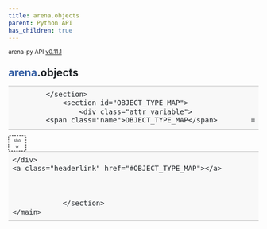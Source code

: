 ```yaml
---
title: arena.objects
parent: Python API
has_children: true
---
```

<small>arena-py API <a href="https://github.com/arenaxr/arena-py/blob/v0.11.1/arena">v0.11.1</a></small>
<div>
    <main class="pdoc">
            <section class="module-info">
                    <h1 class="modulename">
<a href="./arena.html">arena</a><wbr>.objects    </h1>

                
                
                
                
            </section>
                <section id="OBJECT_TYPE_MAP">
                    <div class="attr variable">
            <span class="name">OBJECT_TYPE_MAP</span>        =
<input id="OBJECT_TYPE_MAP-view-value" class="view-value-toggle-state" type="checkbox" aria-hidden="true" tabindex="-1">
            <label class="view-value-button pdoc-button" for="OBJECT_TYPE_MAP-view-value"></label><span class="default_value">{&#39;entity&#39;: &lt;class &#39;<a href="objects/entity.html#Entity">arena.objects.entity.Entity</a>&#39;&gt;, &#39;arenaui-button-panel&#39;: &lt;class &#39;<a href="objects/arenaui_button_panel.html#ArenauiButtonPanel">arena.objects.arenaui_button_panel.ArenauiButtonPanel</a>&#39;&gt;, &#39;arenaui-card&#39;: &lt;class &#39;<a href="objects/arenaui_card.html#ArenauiCard">arena.objects.arenaui_card.ArenauiCard</a>&#39;&gt;, &#39;arenaui-prompt&#39;: &lt;class &#39;<a href="objects/arenaui_prompt.html#ArenauiPrompt">arena.objects.arenaui_prompt.ArenauiPrompt</a>&#39;&gt;, &#39;box&#39;: &lt;class &#39;<a href="objects/box.html#Box">arena.objects.box.Box</a>&#39;&gt;, &#39;camera&#39;: &lt;class &#39;<a href="objects/camera.html#Camera">arena.objects.camera.Camera</a>&#39;&gt;, &#39;capsule&#39;: &lt;class &#39;<a href="objects/capsule.html#Capsule">arena.objects.capsule.Capsule</a>&#39;&gt;, &#39;circle&#39;: &lt;class &#39;<a href="objects/circle.html#Circle">arena.objects.circle.Circle</a>&#39;&gt;, &#39;cone&#39;: &lt;class &#39;<a href="objects/cone.html#Cone">arena.objects.cone.Cone</a>&#39;&gt;, &#39;cylinder&#39;: &lt;class &#39;<a href="objects/cylinder.html#Cylinder">arena.objects.cylinder.Cylinder</a>&#39;&gt;, &#39;dodecahedron&#39;: &lt;class &#39;<a href="objects/dodecahedron.html#Dodecahedron">arena.objects.dodecahedron.Dodecahedron</a>&#39;&gt;, &#39;gaussian_splatting&#39;: &lt;class &#39;<a href="objects/gaussian_splatting.html#GaussianSplatting">arena.objects.gaussian_splatting.GaussianSplatting</a>&#39;&gt;, &#39;gltf-model&#39;: &lt;class &#39;<a href="objects/gltf_model.html#GltfModel">arena.objects.gltf_model.GltfModel</a>&#39;&gt;, &#39;handLeft&#39;: &lt;class &#39;<a href="objects/hand_left.html#HandLeft">arena.objects.hand_left.HandLeft</a>&#39;&gt;, &#39;handRight&#39;: &lt;class &#39;<a href="objects/hand_right.html#HandRight">arena.objects.hand_right.HandRight</a>&#39;&gt;, &#39;icosahedron&#39;: &lt;class &#39;<a href="objects/icosahedron.html#Icosahedron">arena.objects.icosahedron.Icosahedron</a>&#39;&gt;, &#39;image&#39;: &lt;class &#39;<a href="objects/image.html#Image">arena.objects.image.Image</a>&#39;&gt;, &#39;light&#39;: &lt;class &#39;<a href="objects/light.html#Light">arena.objects.light.Light</a>&#39;&gt;, &#39;line&#39;: &lt;class &#39;<a href="objects/line.html#Line">arena.objects.line.Line</a>&#39;&gt;, &#39;obj-model&#39;: &lt;class &#39;<a href="objects/obj_model.html#ObjModel">arena.objects.obj_model.ObjModel</a>&#39;&gt;, &#39;ocean&#39;: &lt;class &#39;<a href="objects/ocean.html#Ocean">arena.objects.ocean.Ocean</a>&#39;&gt;, &#39;octahedron&#39;: &lt;class &#39;<a href="objects/octahedron.html#Octahedron">arena.objects.octahedron.Octahedron</a>&#39;&gt;, &#39;pcd-model&#39;: &lt;class &#39;<a href="objects/pcd_model.html#PcdModel">arena.objects.pcd_model.PcdModel</a>&#39;&gt;, &#39;plane&#39;: &lt;class &#39;<a href="objects/plane.html#Plane">arena.objects.plane.Plane</a>&#39;&gt;, &#39;ring&#39;: &lt;class &#39;<a href="objects/ring.html#Ring">arena.objects.ring.Ring</a>&#39;&gt;, &#39;roundedbox&#39;: &lt;class &#39;<a href="objects/roundedbox.html#Roundedbox">arena.objects.roundedbox.Roundedbox</a>&#39;&gt;, &#39;sphere&#39;: &lt;class &#39;<a href="objects/sphere.html#Sphere">arena.objects.sphere.Sphere</a>&#39;&gt;, &#39;tetrahedron&#39;: &lt;class &#39;<a href="objects/tetrahedron.html#Tetrahedron">arena.objects.tetrahedron.Tetrahedron</a>&#39;&gt;, &#39;text&#39;: &lt;class &#39;<a href="objects/text.html#Text">arena.objects.text.Text</a>&#39;&gt;, &#39;thickline&#39;: &lt;class &#39;<a href="objects/thickline.html#Thickline">arena.objects.thickline.Thickline</a>&#39;&gt;, &#39;threejs-scene&#39;: &lt;class &#39;<a href="objects/threejs_scene.html#ThreejsScene">arena.objects.threejs_scene.ThreejsScene</a>&#39;&gt;, &#39;torus&#39;: &lt;class &#39;<a href="objects/torus.html#Torus">arena.objects.torus.Torus</a>&#39;&gt;, &#39;torusKnot&#39;: &lt;class &#39;<a href="objects/torus_knot.html#TorusKnot">arena.objects.torus_knot.TorusKnot</a>&#39;&gt;, &#39;triangle&#39;: &lt;class &#39;<a href="objects/triangle.html#Triangle">arena.objects.triangle.Triangle</a>&#39;&gt;, &#39;urdf-model&#39;: &lt;class &#39;<a href="objects/urdf_model.html#UrdfModel">arena.objects.urdf_model.UrdfModel</a>&#39;&gt;, &#39;videosphere&#39;: &lt;class &#39;<a href="objects/videosphere.html#Videosphere">arena.objects.videosphere.Videosphere</a>&#39;&gt;}</span>

        
    </div>
    <a class="headerlink" href="#OBJECT_TYPE_MAP"></a>
    
    

                </section>
    </main>

<style>pre{line-height:125%;}span.linenos{color:inherit; background-color:transparent; padding-left:5px; padding-right:20px;}.pdoc-code .hll{background-color:#ffffcc}.pdoc-code{background:#f8f8f8;}.pdoc-code .c{color:#3D7B7B; font-style:italic}.pdoc-code .err{border:1px solid #FF0000}.pdoc-code .k{color:#008000; font-weight:bold}.pdoc-code .o{color:#666666}.pdoc-code .ch{color:#3D7B7B; font-style:italic}.pdoc-code .cm{color:#3D7B7B; font-style:italic}.pdoc-code .cp{color:#9C6500}.pdoc-code .cpf{color:#3D7B7B; font-style:italic}.pdoc-code .c1{color:#3D7B7B; font-style:italic}.pdoc-code .cs{color:#3D7B7B; font-style:italic}.pdoc-code .gd{color:#A00000}.pdoc-code .ge{font-style:italic}.pdoc-code .gr{color:#E40000}.pdoc-code .gh{color:#000080; font-weight:bold}.pdoc-code .gi{color:#008400}.pdoc-code .go{color:#717171}.pdoc-code .gp{color:#000080; font-weight:bold}.pdoc-code .gs{font-weight:bold}.pdoc-code .gu{color:#800080; font-weight:bold}.pdoc-code .gt{color:#0044DD}.pdoc-code .kc{color:#008000; font-weight:bold}.pdoc-code .kd{color:#008000; font-weight:bold}.pdoc-code .kn{color:#008000; font-weight:bold}.pdoc-code .kp{color:#008000}.pdoc-code .kr{color:#008000; font-weight:bold}.pdoc-code .kt{color:#B00040}.pdoc-code .m{color:#666666}.pdoc-code .s{color:#BA2121}.pdoc-code .na{color:#687822}.pdoc-code .nb{color:#008000}.pdoc-code .nc{color:#0000FF; font-weight:bold}.pdoc-code .no{color:#880000}.pdoc-code .nd{color:#AA22FF}.pdoc-code .ni{color:#717171; font-weight:bold}.pdoc-code .ne{color:#CB3F38; font-weight:bold}.pdoc-code .nf{color:#0000FF}.pdoc-code .nl{color:#767600}.pdoc-code .nn{color:#0000FF; font-weight:bold}.pdoc-code .nt{color:#008000; font-weight:bold}.pdoc-code .nv{color:#19177C}.pdoc-code .ow{color:#AA22FF; font-weight:bold}.pdoc-code .w{color:#bbbbbb}.pdoc-code .mb{color:#666666}.pdoc-code .mf{color:#666666}.pdoc-code .mh{color:#666666}.pdoc-code .mi{color:#666666}.pdoc-code .mo{color:#666666}.pdoc-code .sa{color:#BA2121}.pdoc-code .sb{color:#BA2121}.pdoc-code .sc{color:#BA2121}.pdoc-code .dl{color:#BA2121}.pdoc-code .sd{color:#BA2121; font-style:italic}.pdoc-code .s2{color:#BA2121}.pdoc-code .se{color:#AA5D1F; font-weight:bold}.pdoc-code .sh{color:#BA2121}.pdoc-code .si{color:#A45A77; font-weight:bold}.pdoc-code .sx{color:#008000}.pdoc-code .sr{color:#A45A77}.pdoc-code .s1{color:#BA2121}.pdoc-code .ss{color:#19177C}.pdoc-code .bp{color:#008000}.pdoc-code .fm{color:#0000FF}.pdoc-code .vc{color:#19177C}.pdoc-code .vg{color:#19177C}.pdoc-code .vi{color:#19177C}.pdoc-code .vm{color:#19177C}.pdoc-code .il{color:#666666}</style>
<style>:root{--pdoc-background:#fff;}.pdoc{--text:#212529;--muted:#6c757d;--link:#3660a5;--link-hover:#1659c5;--code:#f8f8f8;--active:#fff598;--accent:#eee;--accent2:#c1c1c1;--nav-hover:rgba(255, 255, 255, 0.5);--name:#0066BB;--def:#008800;--annotation:#007020;}</style>
<style>.pdoc{color:var(--text);box-sizing:border-box;line-height:1.5;background:none;}.pdoc .pdoc-button{cursor:pointer;display:inline-block;border:solid black 1px;border-radius:2px;font-size:.75rem;padding:calc(0.5em - 1px) 1em;transition:100ms all;}.pdoc .alert{padding:1rem 1rem 1rem calc(1.5rem + 24px);border:1px solid transparent;border-radius:.25rem;background-repeat:no-repeat;background-position:.75rem center;margin-bottom:1rem;}.pdoc .alert > em{display:none;}.pdoc .alert > *:last-child{margin-bottom:0;}.pdoc .alert.note {color:#084298;background-color:#cfe2ff;border-color:#b6d4fe;background-image:url("data:image/svg+xml,%3Csvg%20xmlns%3D%22http%3A//www.w3.org/2000/svg%22%20width%3D%2224%22%20height%3D%2224%22%20fill%3D%22%23084298%22%20viewBox%3D%220%200%2016%2016%22%3E%3Cpath%20d%3D%22M8%2016A8%208%200%201%200%208%200a8%208%200%200%200%200%2016zm.93-9.412-1%204.705c-.07.34.029.533.304.533.194%200%20.487-.07.686-.246l-.088.416c-.287.346-.92.598-1.465.598-.703%200-1.002-.422-.808-1.319l.738-3.468c.064-.293.006-.399-.287-.47l-.451-.081.082-.381%202.29-.287zM8%205.5a1%201%200%201%201%200-2%201%201%200%200%201%200%202z%22/%3E%3C/svg%3E");}.pdoc .alert.warning{color:#664d03;background-color:#fff3cd;border-color:#ffecb5;background-image:url("data:image/svg+xml,%3Csvg%20xmlns%3D%22http%3A//www.w3.org/2000/svg%22%20width%3D%2224%22%20height%3D%2224%22%20fill%3D%22%23664d03%22%20viewBox%3D%220%200%2016%2016%22%3E%3Cpath%20d%3D%22M8.982%201.566a1.13%201.13%200%200%200-1.96%200L.165%2013.233c-.457.778.091%201.767.98%201.767h13.713c.889%200%201.438-.99.98-1.767L8.982%201.566zM8%205c.535%200%20.954.462.9.995l-.35%203.507a.552.552%200%200%201-1.1%200L7.1%205.995A.905.905%200%200%201%208%205zm.002%206a1%201%200%201%201%200%202%201%201%200%200%201%200-2z%22/%3E%3C/svg%3E");}.pdoc .alert.danger{color:#842029;background-color:#f8d7da;border-color:#f5c2c7;background-image:url("data:image/svg+xml,%3Csvg%20xmlns%3D%22http%3A//www.w3.org/2000/svg%22%20width%3D%2224%22%20height%3D%2224%22%20fill%3D%22%23842029%22%20viewBox%3D%220%200%2016%2016%22%3E%3Cpath%20d%3D%22M5.52.359A.5.5%200%200%201%206%200h4a.5.5%200%200%201%20.474.658L8.694%206H12.5a.5.5%200%200%201%20.395.807l-7%209a.5.5%200%200%201-.873-.454L6.823%209.5H3.5a.5.5%200%200%201-.48-.641l2.5-8.5z%22/%3E%3C/svg%3E");}.pdoc .visually-hidden{position:absolute !important;width:1px !important;height:1px !important;padding:0 !important;margin:-1px !important;overflow:hidden !important;clip:rect(0, 0, 0, 0) !important;white-space:nowrap !important;border:0 !important;}.pdoc h1, .pdoc h2, .pdoc h3{font-weight:300;margin:.3em 0;padding:.2em 0;}.pdoc > section:not(.module-info) h1{font-size:1.5rem;font-weight:500;}.pdoc > section:not(.module-info) h2{font-size:1.4rem;font-weight:500;}.pdoc > section:not(.module-info) h3{font-size:1.3rem;font-weight:500;}.pdoc > section:not(.module-info) h4{font-size:1.2rem;}.pdoc > section:not(.module-info) h5{font-size:1.1rem;}.pdoc a{text-decoration:none;color:var(--link);}.pdoc a:hover{color:var(--link-hover);}.pdoc blockquote{margin-left:2rem;}.pdoc pre{border-top:1px solid var(--accent2);border-bottom:1px solid var(--accent2);margin-top:0;margin-bottom:1em;padding:.5rem 0 .5rem .5rem;overflow-x:auto;background-color:var(--code);}.pdoc code{color:var(--text);padding:.2em .4em;margin:0;font-size:85%;background-color:var(--accent);border-radius:6px;}.pdoc a > code{color:inherit;}.pdoc pre > code{display:inline-block;font-size:inherit;background:none;border:none;padding:0;}.pdoc > section:not(.module-info){margin-bottom:1.5rem;}.pdoc .modulename{margin-top:0;font-weight:bold;}.pdoc .modulename a{color:var(--link);transition:100ms all;}.pdoc .git-button{float:right;border:solid var(--link) 1px;}.pdoc .git-button:hover{background-color:var(--link);color:var(--pdoc-background);}.view-source-toggle-state,.view-source-toggle-state ~ .pdoc-code{display:none;}.view-source-toggle-state:checked ~ .pdoc-code{display:block;}.view-source-button{display:inline-block;float:right;font-size:.75rem;line-height:1.5rem;color:var(--muted);padding:0 .4rem 0 1.3rem;cursor:pointer;text-indent:-2px;}.view-source-button > span{visibility:hidden;}.module-info .view-source-button{float:none;display:flex;justify-content:flex-end;margin:-1.2rem .4rem -.2rem 0;}.view-source-button::before{position:absolute;content:"View Source";display:list-item;list-style-type:disclosure-closed;}.view-source-toggle-state:checked ~ .attr .view-source-button::before,.view-source-toggle-state:checked ~ .view-source-button::before{list-style-type:disclosure-open;}.pdoc .docstring{margin-bottom:1.5rem;}.pdoc section:not(.module-info) .docstring{margin-left:clamp(0rem, 5vw - 2rem, 1rem);}.pdoc .docstring .pdoc-code{margin-left:1em;margin-right:1em;}.pdoc h1:target,.pdoc h2:target,.pdoc h3:target,.pdoc h4:target,.pdoc h5:target,.pdoc h6:target,.pdoc .pdoc-code > pre > span:target{background-color:var(--active);box-shadow:-1rem 0 0 0 var(--active);}.pdoc .pdoc-code > pre > span:target{display:block;}.pdoc div:target > .attr,.pdoc section:target > .attr,.pdoc dd:target > a{background-color:var(--active);}.pdoc *{scroll-margin:2rem;}.pdoc .pdoc-code .linenos{user-select:none;}.pdoc .attr:hover{filter:contrast(0.95);}.pdoc section, .pdoc .classattr{position:relative;}.pdoc .headerlink{--width:clamp(1rem, 3vw, 2rem);position:absolute;top:0;left:calc(0rem - var(--width));transition:all 100ms ease-in-out;opacity:0;}.pdoc .headerlink::before{content:"#";display:block;text-align:center;width:var(--width);height:2.3rem;line-height:2.3rem;font-size:1.5rem;}.pdoc .attr:hover ~ .headerlink,.pdoc *:target > .headerlink,.pdoc .headerlink:hover{opacity:1;}.pdoc .attr{display:block;margin:.5rem 0 .5rem;padding:.4rem .4rem .4rem 1rem;background-color:var(--accent);overflow-x:auto;}.pdoc .classattr{margin-left:2rem;}.pdoc .name{color:var(--name);font-weight:bold;}.pdoc .def{color:var(--def);font-weight:bold;}.pdoc .signature{background-color:transparent;}.pdoc .param, .pdoc .return-annotation{white-space:pre;}.pdoc .signature.multiline .param{display:block;}.pdoc .signature.condensed .param{display:inline-block;}.pdoc .annotation{color:var(--annotation);}.pdoc .view-value-toggle-state,.pdoc .view-value-toggle-state ~ .default_value{display:none;}.pdoc .view-value-toggle-state:checked ~ .default_value{display:inherit;}.pdoc .view-value-button{font-size:.5rem;vertical-align:middle;border-style:dashed;margin-top:-0.1rem;}.pdoc .view-value-button:hover{background:white;}.pdoc .view-value-button::before{content:"show";text-align:center;width:2.2em;display:inline-block;}.pdoc .view-value-toggle-state:checked ~ .view-value-button::before{content:"hide";}.pdoc .inherited{margin-left:2rem;}.pdoc .inherited dt{font-weight:700;}.pdoc .inherited dt, .pdoc .inherited dd{display:inline;margin-left:0;margin-bottom:.5rem;}.pdoc .inherited dd:not(:last-child):after{content:", ";}.pdoc .inherited .class:before{content:"class ";}.pdoc .inherited .function a:after{content:"()";}.pdoc .search-result .docstring{overflow:auto;max-height:25vh;}.pdoc .search-result.focused > .attr{background-color:var(--active);}.pdoc .attribution{margin-top:2rem;display:block;opacity:0.5;transition:all 200ms;filter:grayscale(100%);}.pdoc .attribution:hover{opacity:1;filter:grayscale(0%);}.pdoc .attribution img{margin-left:5px;height:35px;vertical-align:middle;width:70px;transition:all 200ms;}.pdoc table{display:block;width:max-content;max-width:100%;overflow:auto;margin-bottom:1rem;}.pdoc table th{font-weight:600;}.pdoc table th, .pdoc table td{padding:6px 13px;border:1px solid var(--accent2);}</style></div>